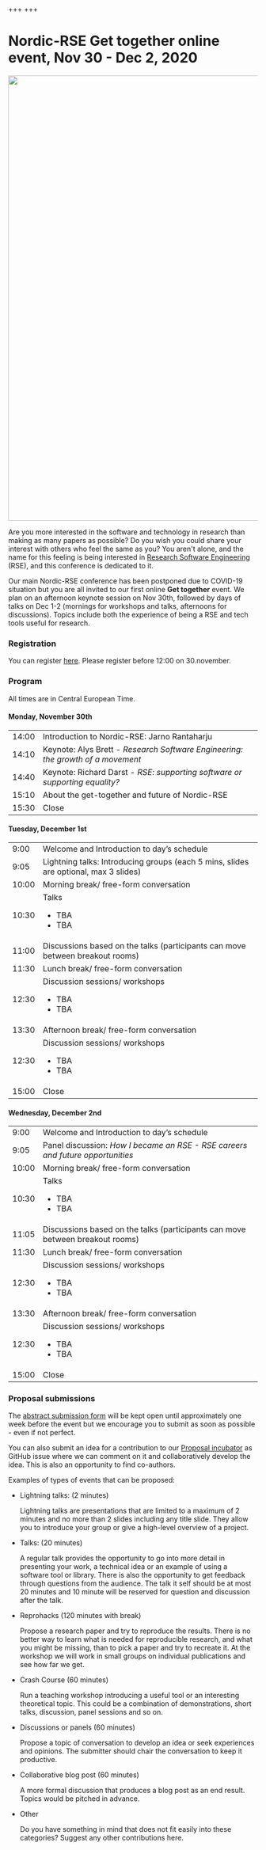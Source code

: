 +++
+++

# Nordic-RSE Get together online event, Nov 30 - Dec 2, 2020

<img src="https://raw.githubusercontent.com/nordic-rse/nordic-rse-materials/main/graphics/www/NordicRSE_GetTogetherNovDec2020_TwitterCard.png" style="width: 900px">

Are you more interested in the software and technology in research than
making as many papers as possible? Do you wish you could share your
interest with others who feel the same as you? You aren't alone, and
the name for this feeling is being interested in [Research Software
Engineering](https://www.software.ac.uk/blog/2016-08-17-not-so-brief-history-research-software-engineers-0)
(RSE), and this conference is dedicated to it.

Our main Nordic-RSE conference has been postponed due to COVID-19 situation but you are all invited to our first
online **Get together** event.  We plan on an afternoon keynote
session on Nov 30th, followed by days of talks on Dec 1-2 (mornings
for workshops and talks, afternoons for discussions). Topics include
both the experience of being a RSE and tech tools useful for research.


### Registration

You can register [here](https://indico.neic.no/event/146/).
Please register before 12:00 on 30.november.


### Program

All times are in Central European Time.


#### Monday, November 30th

<table class="table">
  <tbody>
    <tr class="table-info">
      <td style="width: 10%">14:00</td>
      <td>Introduction to Nordic-RSE: Jarno Rantaharju</td>
    </tr>
    <tr class="table-primary">
      <td>14:10</td>
      <td>Keynote: Alys Brett - <i>Research Software Engineering: the growth of a movement</i></td>
    </tr>
    <tr class="table-primary">
      <td>14:40</td>
      <td>Keynote: Richard Darst - <i>RSE: supporting software or supporting equality?</i></td>
    </tr>
    <tr class="table-info">
      <td>15:10</td>
      <td>About the get-together and future of Nordic-RSE</td>
    </tr>
    <tr>
      <td>15:30</td>
      <td>Close</td>
    </tr>
  </tbody>
</table>


#### Tuesday, December 1st

<table class="table">
  <tbody>
    <tr>
      <td style="width: 10%">9:00</td>
      <td>Welcome and Introduction to day’s schedule</td>
    </tr>
    <tr class="table-info">
      <td>9:05</td>
      <td>Lightning talks: Introducing groups (each 5 mins, slides are optional, max 3 slides)</td>
    </tr>
    <tr>
      <td>10:00</td>
      <td>Morning break/ free-form conversation</td>
    </tr>
    <tr class="table-info">
      <td>10:30</td>
      <td>
	    Talks
	    <ul>
	      <li>TBA</li>
	      <li>TBA</li>
	    </ul>
	  </td>
    </tr>
    <tr class="table-warning">
      <td>11:00</td>
      <td>Discussions based on the talks (participants can move between breakout rooms)</td>
    </tr>
    <tr>
      <td>11:30</td>
      <td>Lunch break/ free-form conversation</td>
    </tr>
    <tr class="table-warning">
      <td>12:30</td>
      <td>
	    Discussion sessions/ workshops
	    <ul>
	      <li>TBA</li>
	      <li>TBA</li>
	    </ul>
	  </td>
    </tr>
    <tr>
      <td>13:30</td>
      <td>Afternoon break/ free-form conversation</td>
    </tr>
    <tr class="table-warning">
      <td>12:30</td>
      <td>
	    Discussion sessions/ workshops
	    <ul>
	      <li>TBA</li>
	      <li>TBA</li>
	    </ul>
	  </td>
    </tr>
    <tr>
      <td>15:00</td>
      <td>Close</td>
    </tr>
  </tbody>
</table>


#### Wednesday, December 2nd

<table class="table">
  <tbody>
    <tr>
      <td style="width: 10%">9:00</td>
      <td>Welcome and Introduction to day’s schedule</td>
    </tr>
    <tr class="table-info">
      <td>9:05</td>
      <td>Panel discussion: <i>How I became an RSE - RSE careers and future opportunities</i></td>
    </tr>
    <tr>
      <td>10:00</td>
      <td>Morning break/ free-form conversation</td>
    </tr>
    <tr class="table-info">
      <td>10:30</td>
      <td>
	    Talks
	    <ul>
	      <li>TBA</li>
	      <li>TBA</li>
	    </ul>
	  </td>
    </tr>
    <tr class="table-warning">
      <td>11:05</td>
      <td>Discussions based on the talks (participants can move between breakout rooms)</td>
    </tr>
    <tr>
      <td>11:30</td>
      <td>Lunch break/ free-form conversation</td>
    </tr>
    <tr class="table-warning">
      <td>12:30</td>
      <td>
	    Discussion sessions/ workshops
	    <ul>
	      <li>TBA</li>
	      <li>TBA</li>
	    </ul>
	  </td>
    </tr>
    <tr>
      <td>13:30</td>
      <td>Afternoon break/ free-form conversation</td>
    </tr>
    <tr class="table-warning">
      <td>12:30</td>
      <td>
	    Discussion sessions/ workshops
	    <ul>
	      <li>TBA</li>
	      <li>TBA</li>
	    </ul>
	  </td>
    </tr>
    <tr>
      <td>15:00</td>
      <td>Close</td>
    </tr>
  </tbody>
</table>


### Proposal submissions

The [abstract submission form](https://indico.neic.no/event/146/) will
be kept open until approximately one week before the event but we encourage
you to submit as soon as possible - even if not perfect.

You can also submit an idea for a contribution to our
[Proposal incubator](https://github.com/nordic-rse/meetups/issues)
as GitHub issue where we can comment on it and collaboratively develop the
idea. This is also an opportunity to find co-authors.

Examples of types of events that can be proposed:

* Lightning talks: (2 minutes)

  Lightning talks are presentations that are limited to a maximum of 2 minutes and no more than 2 slides including
  any title slide. They allow you to introduce your group or give a high-level overview of a project.

* Talks: (20 minutes)

  A regular talk provides the opportunity to go into more detail in presenting your work, a technical idea
  or an example of using a software tool or library. There is also the opportunity to get feedback through
  questions from the audience. The talk it self should be at most 20 minutes and 10 minute will be reserved for
  question and discussion after the talk.

* Reprohacks (120 minutes with break)

  Propose a research paper and try to reproduce the results. There is no better way to learn what
  is needed for reproducible research, and what you might be missing, than to pick a paper and try
  to recreate it. At the workshop we will work in small groups on individual publications and see how far we get.

* Crash Course (60 minutes)

  Run a teaching workshop introducing a useful tool or an interesting theoretical topic. This could
  be a combination of demonstrations, short talks, discussion, panel sessions and so on.

* Discussions or panels (60 minutes)

  Propose a topic of conversation to develop an idea or seek experiences and opinions.
  The submitter should chair the conversation to keep it productive.

* Collaborative blog post (60 minutes)

  A more formal discussion that produces a blog post as an end result.
  Topics would be pitched in advance.

* Other

  Do you have something in mind that does not fit easily into these categories? Suggest any other contributions here.
